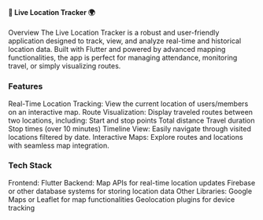#### 🚀 Live Location Tracker 🌍
Overview
The Live Location Tracker is a robust and user-friendly application designed to track, view, and analyze real-time and historical location data. Built with Flutter and powered by advanced mapping functionalities, the app is perfect for managing attendance, monitoring travel, or simply visualizing routes.

### Features
Real-Time Location Tracking:
View the current location of users/members on an interactive map.
Route Visualization:
Display traveled routes between two locations, including:
Start and stop points
Total distance
Travel duration
Stop times (over 10 minutes)
Timeline View:
Easily navigate through visited locations filtered by date.
Interactive Maps:
Explore routes and locations with seamless map integration.
### Tech Stack
Frontend: Flutter
Backend:
Map APIs for real-time location updates
Firebase or other database systems for storing location data
Other Libraries:
Google Maps or Leaflet for map functionalities
Geolocation plugins for device tracking
